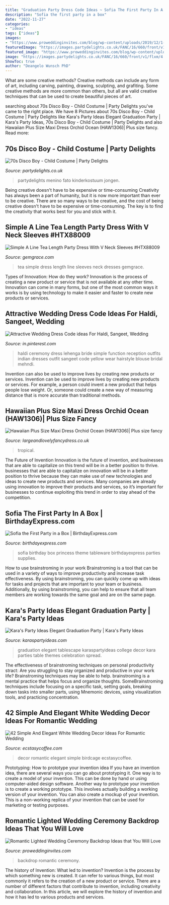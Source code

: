 ```yaml
---
title: "Graduation Party Dress Code Ideas ~ Sofia The First Party In A Box"
description: "Sofia the first party in a box"
date: "2022-11-27"
categories:
- "ideas"
tags: ["ideas"]
images:
- "https://www.proweddinginvites.com/blog/wp-content/uploads/2019/12/1-113.jpg"
featuredImage: "https://images.partydelights.co.uk/FANC/16/660/front/v1/flxm/4.jpg"
featured_image: "https://www.proweddinginvites.com/blog/wp-content/uploads/2019/12/1-113.jpg"
image: "https://images.partydelights.co.uk/FANC/16/660/front/v1/flxm/4.jpg"
ShowToc: true
author: "Deangelo Wunsch PhD"
---
```



What are some creative methods?
Creative methods can include any form of art, including carving, painting, drawing, sculpting, and grafiting. Some creative methods are more common than others, but all are valid creative techniques that can be used to create beautiful pieces of art.

	

		
searching about 70s Disco Boy - Child Costume | Party Delights you've came to the right place. We have 8 Pictures about 70s Disco Boy - Child Costume | Party Delights like Kara&#039;s Party Ideas Elegant Graduation Party | Kara&#039;s Party Ideas, 70s Disco Boy - Child Costume | Party Delights and also Hawaiian Plus Size Maxi Dress Orchid Ocean (HAW1306)| Plus size fancy. Read more:
		
    
## 70s Disco Boy - Child Costume | Party Delights

<img loading=lazy src="https://images.partydelights.co.uk/FANC/16/660/front/v1/flxm/4.jpg" onerror="this.onerror=null;this.src='https://tse3.mm.bing.net/th?id=OIP.PAFReTPSB2HM-KNLvYBPCQHaJ4&amp;pid=15.1';" alt="70s Disco Boy - Child Costume | Party Delights">

_Source: partydelights.co.uk_

>partydelights menino fato kinderkostuum jongen. 

	

Being creative doesn't have to be expensive or time-consuming
Creativity has always been a part of humanity, but it is now more important than ever to be creative. There are so many ways to be creative, and the cost of being creative doesn't have to be expensive or time-consuming. The key is to find the creativity that works best for you and stick with it.

    
## Simple A Line Tea Length Party Dress With V Neck Sleeves #HTX88009

<img loading=lazy src="https://cdn77.gemgrace.com/41715-thickbox_default/simple-a-line-tea-length-party-dress-with-v-neck-sleeves.jpg" onerror="this.onerror=null;this.src='https://tse3.mm.bing.net/th?id=OIP.KsxMSPm5QCv1SqaTjO8NwAHaJH&amp;pid=15.1';" alt="Simple A Line Tea Length Party Dress With V Neck Sleeves #HTX88009">

_Source: gemgrace.com_

>tea simple dress length line sleeves neck dresses gemgrace. 

	

Types of Innovation: How do they work?
Innovation is the process of creating a new product or service that is not available at any other time. Innovation can come in many forms, but one of the most common ways it works is by using technology to make it easier and faster to create new products or services.

    
## Attractive Wedding Dress Code Ideas For Haldi, Sangeet, Wedding

<img loading=lazy src="https://i.pinimg.com/736x/c0/52/de/c052de8bdc760e40fc814f7644289542.jpg" onerror="this.onerror=null;this.src='https://tse3.mm.bing.net/th?id=OIP.d8_xSvXBKdyMJBacNB4s0QHaJK&amp;pid=15.1';" alt="Attractive Wedding Dress Code ideas For Haldi, Sangeet, Wedding">

_Source: in.pinterest.com_

>haldi ceremony dress lehenga bride simple function reception outfits indian dresses outfit sangeet code yellow wear hairstyle blouse bridal mehndi. 

	

Invention can also be used to improve lives by creating new products or services.
Invention can be used to improve lives by creating new products or services. For example, a person could invent a new product that helps people lose weight. Or, someone could create a new way of measuring distance that is more accurate than traditional methods.

    
## Hawaiian Plus Size Maxi Dress Orchid Ocean (HAW1306)| Plus Size Fancy

<img loading=lazy src="https://www.largeandlovelyfancydress.co.uk/ekmps/shops/largeand/images/hawaiian-maxi-dress-orchid-ocean-haw1306--5909-p.jpg" onerror="this.onerror=null;this.src='https://tse1.mm.bing.net/th?id=OIP.n48QMuadnNz40-8licN3vAHaNt&amp;pid=15.1';" alt="Hawaiian Plus Size Maxi Dress Orchid Ocean (HAW1306)| Plus size fancy">

_Source: largeandlovelyfancydress.co.uk_

>tropical. 

	

The Future of Invention
Innovation is the future of invention, and businesses that are able to capitalize on this trend will be in a better position to thrive. businesses that are able to capitalize on innovation will be in a better position to thrive because they can make use of new technologies and ideas to create new products and services. Many companies are already using innovation to improve their products and services, so it’s important for businesses to continue exploiting this trend in order to stay ahead of the competition.

    
## Sofia The First Party In A Box | BirthdayExpress.com

<img loading=lazy src="http://images.birthdayexpress.com/mgen/96596c.jpg" onerror="this.onerror=null;this.src='https://tse4.mm.bing.net/th?id=OIP.svfkJlHBpp973gYQS-Ei4gHaDt&amp;pid=15.1';" alt="Sofia the First Party in a Box | BirthdayExpress.com">

_Source: birthdayexpress.com_

>sofia birthday box princess theme tableware birthdayexpress parties supplies. 

	

How to use brainstroming in your work
Brainstroming is a tool that can be used in a variety of ways to improve productivity and increase task effectiveness. By using brainstroming, you can quickly come up with ideas for tasks and projects that are important to your team or business. Additionally, by using brainstroming, you can help to ensure that all team members are working towards the same goal and are on the same page.

    
## Kara&#039;s Party Ideas Elegant Graduation Party | Kara&#039;s Party Ideas

<img loading=lazy src="http://karaspartyideas.com/wp-content/uploads/2018/01/Elegant-Graduation-Party-via-Karas-Party-Ideas-KarasPartyIdeas.com3_.jpg" onerror="this.onerror=null;this.src='https://tse2.mm.bing.net/th?id=OIP.eoAFW8pH7wINFXHArWh7BQHaLH&amp;pid=15.1';" alt="Kara&#039;s Party Ideas Elegant Graduation Party | Kara&#039;s Party Ideas">

_Source: karaspartyideas.com_

>graduation elegant tablescape karaspartyideas college decor kara parties table themes celebration spread. 

	

The effectiveness of brainstroming techniques on personal productivity
stract:
Are you struggling to stay organized and productive in your work life? Brainstroming techniques may be able to help. brainstroming is a mental practice that helps focus and organize thoughts. SomeBrainstroming techniques include focusing on a specific task, setting goals, breaking down tasks into smaller parts, using Mnemonic devices, using visualization tools, and practicing concentration.

    
## 42 Simple And Elegant White Wedding Decor Ideas For Romantic Wedding

<img loading=lazy src="https://i2.wp.com/www.ecstasycoffee.com/wp-content/uploads/2016/11/white-birdcage-and-babys-breath.jpg?resize=661%2C992" onerror="this.onerror=null;this.src='https://tse2.mm.bing.net/th?id=OIP.EBKFLYjnqGCHGxdkcUH68AHaLH&amp;pid=15.1';" alt="42 Simple And Elegant White Wedding Decor Ideas For Romantic Wedding">

_Source: ecstasycoffee.com_

>decor romantic elegant simple birdcage ecstasycoffee. 

	

Prototyping: How to prototype your invention idea
If you have an invention idea, there are several ways you can go about prototyping it. One way is to create a model of your invention. This can be done by hand or using computer-aided design software. Another way to prototype your invention is to create a working prototype. This involves actually building a working version of your invention. You can also create a mockup of your invention. This is a non-working replica of your invention that can be used for marketing or testing purposes.

    
## Romantic Lighted Wedding Ceremony Backdrop Ideas That You Will Love

<img loading=lazy src="https://www.proweddinginvites.com/blog/wp-content/uploads/2019/12/1-113.jpg" onerror="this.onerror=null;this.src='https://tse4.mm.bing.net/th?id=OIP.PRrHvE_EAXtS4dTEhGYbTwHaMW&amp;pid=15.1';" alt="Romantic Lighted Wedding Ceremony Backdrop Ideas that You Will Love">

_Source: proweddinginvites.com_

>backdrop romantic ceremony. 

	

The history of Invention: What led to invention?
Invention is the process by which something new is created. It can refer to various things, but most commonly it refers to the creation of a new product or service. There are a number of different factors that contribute to invention, including creativity and collaboration. In this article, we will explore the history of invention and how it has led to various products and services.

